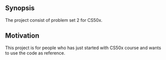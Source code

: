 ## Synopsis

The project consist of problem set 2 for CS50x.


## Motivation

This project is for people who has just started with CS50x course and wants to use the code as reference.

